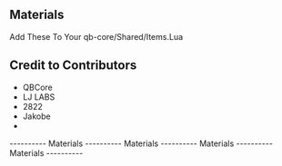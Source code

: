 ## Materials
Add These To Your qb-core/Shared/Items.Lua

## Credit to Contributors
 - QBCore
 - LJ LABS
 - 2822
 - Jakobe
 - 


----------  Materials  ----------  Materials  ----------  Materials  ----------  Materials  ----------
```lua














```